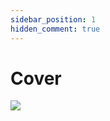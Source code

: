 ```yaml
---
sidebar_position: 1
hidden_comment: true
---
```


# Cover

<img src="https://duduling.notion.site/image/https%3A%2F%2Fprod-files-secure.s3.us-west-2.amazonaws.com%2F8259e9c1-b7e6-4ae4-9d6b-d6e45ea177ce%2F4fa5f29b-f04c-4ecc-a4da-45c87b1e6b7a%2F%25E1%2584%2589%25E1%2585%25B1%25E1%2586%25B8%25E1%2584%2580%25E1%2585%25A6_%25E1%2584%2587%25E1%2585%25A2%25E1%2584%258B%25E1%2585%25AE%25E1%2584%2582%25E1%2585%25B3%25E1%2586%25AB_%25E1%2584%258B%25E1%2585%25AE%25E1%2586%25AB%25E1%2584%258B%25E1%2585%25A7%25E1%2586%25BC%25E1%2584%258E%25E1%2585%25A6%25E1%2584%258C%25E1%2585%25A6_(2%25E1%2584%2591%25E1%2585%25A1%25E1%2586%25AB)_-_Cover.png?table=block&id=1f6d7bcc-9d1b-45e8-ae2d-37624d406dbc&spaceId=8259e9c1-b7e6-4ae4-9d6b-d6e45ea177ce&width=480&userId=&cache=v2" />
